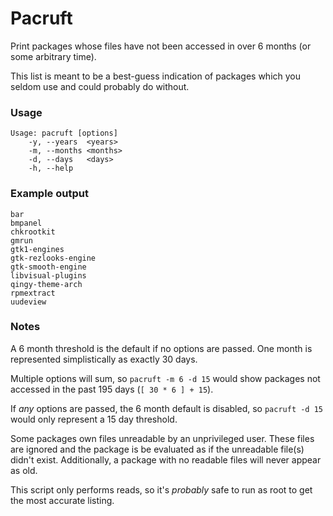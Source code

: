 # Pacruft

Print packages whose files have not been accessed in over 6 months (or 
some arbitrary time).

This list is meant to be a best-guess indication of packages which you 
seldom use and could probably do without.

### Usage

    Usage: pacruft [options]
        -y, --years  <years>
        -m, --months <months>
        -d, --days   <days>
        -h, --help

### Example output

    bar
    bmpanel
    chkrootkit
    gmrun
    gtk1-engines
    gtk-rezlooks-engine
    gtk-smooth-engine
    libvisual-plugins
    qingy-theme-arch
    rpmextract
    uudeview

### Notes

A 6 month threshold is the default if no options are passed. One month 
is represented simplistically as exactly 30 days.

Multiple options will sum, so `pacruft -m 6 -d 15` would show packages 
not accessed in the past 195 days (`[ 30 * 6 ] + 15`).

If *any* options are passed, the 6 month default is disabled, so 
`pacruft -d 15` would only represent a 15 day threshold.

Some packages own files unreadable by an unprivileged user. These files 
are ignored and the package is be evaluated as if the unreadable file(s) 
didn't exist. Additionally, a package with no readable files will never 
appear as old.

This script only performs reads, so it's *probably* safe to run as root 
to get the most accurate listing.
